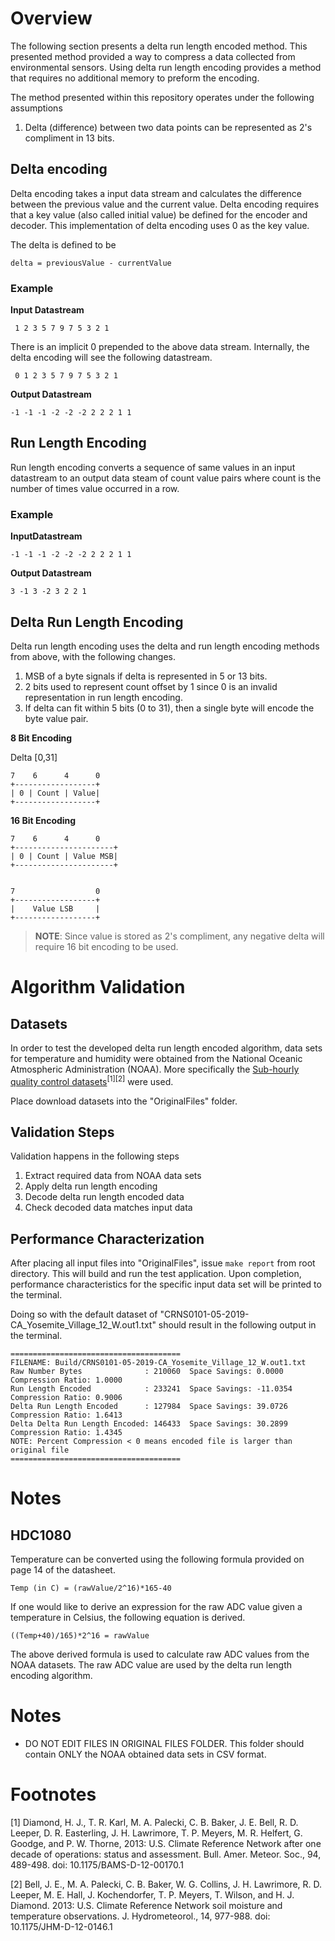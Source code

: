 # Overview

The following section presents a delta run length encoded method. This presented method provided a way to compress a data collected from environmental sensors. Using delta run length encoding provides a method that requires no additional memory to preform the encoding. 

The method presented within this repository operates under the following assumptions
1. Delta (difference) between two data points can be represented as 2's compliment in 13 bits. 


## Delta encoding
Delta encoding takes a input data stream and calculates the difference between the previous value and the current value. Delta encoding requires that a key value (also called initial value) be defined for the encoder and decoder. This implementation of delta encoding uses 0 as the key value.

The delta is defined to be 
```
delta = previousValue - currentValue
```
### Example

**Input Datastream**
```
 1 2 3 5 7 9 7 5 3 2 1
```
There is an implicit 0 prepended to the above data stream. Internally, the delta encoding will see the following datastream.
```
 0 1 2 3 5 7 9 7 5 3 2 1
```

**Output Datastream**
```
-1 -1 -1 -2 -2 -2 2 2 2 1 1
```

## Run Length Encoding
Run length encoding converts a sequence of same values in an input datastream to an output data steam of count value pairs where count is the number of times value occurred in a row. 

### Example

**InputDatastream**
```
-1 -1 -1 -2 -2 -2 2 2 2 1 1
```

**Output Datastream**
```
3 -1 3 -2 3 2 2 1
```


## Delta Run Length Encoding
Delta run length encoding uses the delta and run length encoding methods from above, with the following changes. 
1. MSB of a byte signals if delta is represented in 5 or 13 bits. 
1. 2 bits used to represent count offset by 1 since 0 is an invalid representation in run length encoding. 
1. If delta can fit within 5 bits (0 to 31), then a single byte will encode the byte value pair.


**8 Bit Encoding**

Delta [0,31]
```
7    6      4      0
+------------------+
| 0 | Count | Value|
+------------------+
``` 


**16 Bit Encoding**


```
7    6      4      0
+----------------------+
| 0 | Count | Value MSB|
+----------------------+


7                  0
+------------------+
|    Value LSB     |
+------------------+
``` 

> **NOTE**: Since value is stored as 2's compliment, any negative delta will require 16 bit encoding to be used.


# Algorithm Validation

## Datasets

In order to test the developed delta run length encoded algorithm, data sets for temperature and humidity were obtained from the National Oceanic Atmospheric Administration (NOAA). More specifically the [Sub-hourly quality control datasets](https://www.ncdc.noaa.gov/crn/qcdatasets.html)<sup>[1]</sup><sup>[2]</sup> were used.

Place download datasets into the "OriginalFiles" folder.

## Validation Steps

Validation happens in the following steps
1. Extract required data from NOAA data sets
1. Apply delta run length encoding
1. Decode delta run length encoded data
1. Check decoded data matches input data


## Performance Characterization

After placing all input files into "OriginalFiles", issue ```make report``` from root directory. This will build and run the test application. Upon completion, performance characteristics for the specific input data set will be printed to the terminal.

Doing so with the default dataset of "CRNS0101-05-2019-CA_Yosemite_Village_12_W.out1.txt" should result in the following output in the terminal.

```
======================================
FILENAME: Build/CRNS0101-05-2019-CA_Yosemite_Village_12_W.out1.txt
Raw Number Bytes              : 210060  Space Savings: 0.0000   Compression Ratio: 1.0000
Run Length Encoded            : 233241  Space Savings: -11.0354 Compression Ratio: 0.9006
Delta Run Length Encoded      : 127984  Space Savings: 39.0726  Compression Ratio: 1.6413
Delta Delta Run Length Encoded: 146433  Space Savings: 30.2899  Compression Ratio: 1.4345
NOTE: Percent Compression < 0 means encoded file is larger than original file
======================================
```


# Notes

## HDC1080

Temperature can be converted using the following formula provided on page 14 of the datasheet.


```
Temp (in C) = (rawValue/2^16)*165-40
```

If one would like to derive an expression for the raw ADC value given a temperature in Celsius, the following equation is derived. 

```
((Temp+40)/165)*2^16 = rawValue
```

The above derived formula is used to calculate raw ADC values from the NOAA datasets. The raw ADC value are used by the delta run length encoding algorithm.


# Notes
* DO NOT EDIT FILES IN ORIGINAL FILES FOLDER. This folder should contain ONLY the NOAA obtained data sets in CSV format.

# Footnotes
[1] Diamond, H. J., T. R. Karl, M. A. Palecki, C. B. Baker, J. E. Bell, R. D. Leeper, D. R. Easterling, J. H. Lawrimore, T. P. Meyers, M. R. Helfert, G. Goodge, and P. W. Thorne, 2013: U.S. Climate Reference Network after one decade of operations: status and assessment. Bull. Amer. Meteor. Soc., 94, 489-498.
doi: 10.1175/BAMS-D-12-00170.1

[2] Bell, J. E., M. A. Palecki, C. B. Baker, W. G. Collins, J. H. Lawrimore, R. D. Leeper, M. E. Hall, J. Kochendorfer, T. P. Meyers, T. Wilson, and H. J. Diamond. 2013: U.S. Climate Reference Network soil moisture and temperature observations. J. Hydrometeorol., 14, 977-988.
doi: 10.1175/JHM-D-12-0146.1
